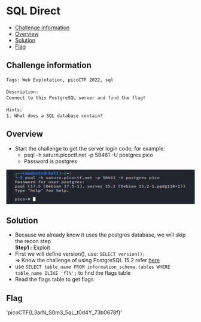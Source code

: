 # SQL Direct
- [Challenge information](#challenge-information)
- [Overview](#overview)
- [Solution](#solution)
- [Flag](#flag)
## Challenge information
```text
Tags: Web Explotation, picoCTF 2022, sql 

Description: 
Connect to this PostgreSQL server and find the flag!

Hints: 
1. What does a SQL database contain?
```
## Overview
* Start the challenge to get the server login code, for example:
    * psql -h saturn.picoctf.net -p 58461 -U postgres pico
    * Password is postgres

![alt text](/picoCTF/Static/Images/SQL_Direct/image1.png)
## Solution
* Because we already know it uses the postgres database, we will skip the recon step  
**Step1 :** Exploit  
* First we will define version(), use: `SELECT version();`  
=> Know the challenge of using PostgreSQL 15.2 refer [here](https://www.postgresql.org/docs/release/15.2/)
* use `SELECT table_name FROM information_schema.tables WHERE table_name ILIKE 'fl%';` to find the flags table  
* Read the flags table to get flags  
## Flag
'picoCTF{L3arN_S0m3_5qL_t0d4Y_73b0678f}'
